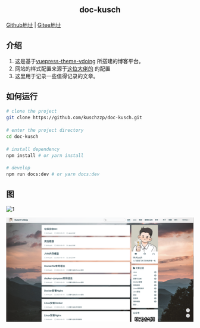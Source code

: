<h2 align="center">doc-kusch</h2>

 [Github地址](https://github.com/kuschzzp/doc-kusch)  |
 [Gitee地址](https://gitee.com/kuschzzp/doc-kusch)

## 介绍
1. 这是基于[vuepress-theme-vdoing](https://github.com/xugaoyi/vuepress-theme-vdoing) 所搭建的博客平台。
2. 网站的样式配置来源于[这位大佬的](https://notes.youngkbt.cn/about/website/index-big-img/#%E5%85%A8%E5%B1%80%E9%85%8D%E7%BD%AE) 的配置
3. 这里用于记录一些值得记录的文章。

## 如何运行

```bash
# clone the project
git clone https://github.com/kuschzzp/doc-kusch.git

# enter the project directory
cd doc-kusch

# install dependency
npm install # or yarn install

# develop
npm run docs:dev # or yarn docs:dev
```

## 图

![1](https://raw.githubusercontent.com/kuschzzp/images_repository/main/images/20230514160427.png)


![2](https://raw.githubusercontent.com/kuschzzp/images_repository/main/images/20230514160536.png)
